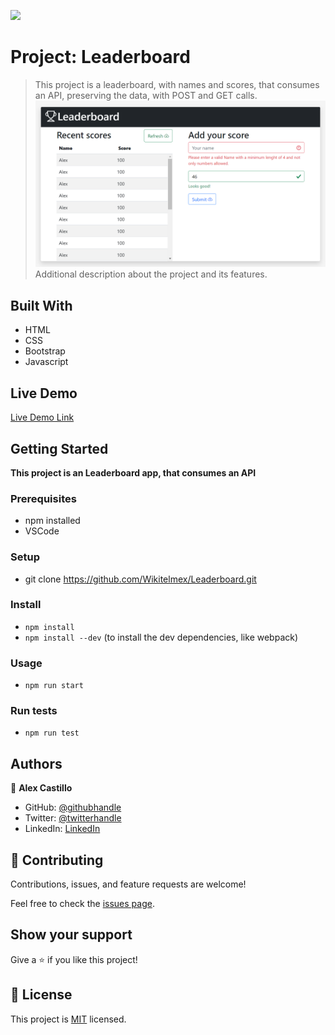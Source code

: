 ![](https://img.shields.io/badge/Microverse-blueviolet)

# Project: Leaderboard
> This project is a leaderboard, with names and scores, that consumes an API, preserving the data, with POST and GET calls.
![screenshot](./assets/screenshot.png) 
Additional description about the project and its features.

## Built With
- HTML
- CSS
- Bootstrap
- Javascript

## Live Demo
[Live Demo Link](https://livedemo.com)


## Getting Started

**This project is an Leaderboard app, that consumes an API**


### Prerequisites
- npm installed
- VSCode

### Setup
- git clone https://github.com/Wikitelmex/Leaderboard.git
  
### Install
- `npm install`
- `npm install --dev` (to install the dev dependencies, like webpack)

### Usage
- `npm run start`

### Run tests
- `npm run test`

## Authors
👤 **Alex Castillo**

- GitHub: [@githubhandle](https://github.com/Wikitelmex)
- Twitter: [@twitterhandle](https://twitter.com/Alejand84515448)
- LinkedIn: [LinkedIn](https://www.linkedin.com/in/alejandro-castillo-6849131a9/)

## 🤝 Contributing
Contributions, issues, and feature requests are welcome!

Feel free to check the [issues page](https://github.com/Wikitelmex/Leaderboard/issues).

## Show your support
Give a ⭐️ if you like this project!

## 📝 License
This project is [MIT](./MIT.md) licensed.
